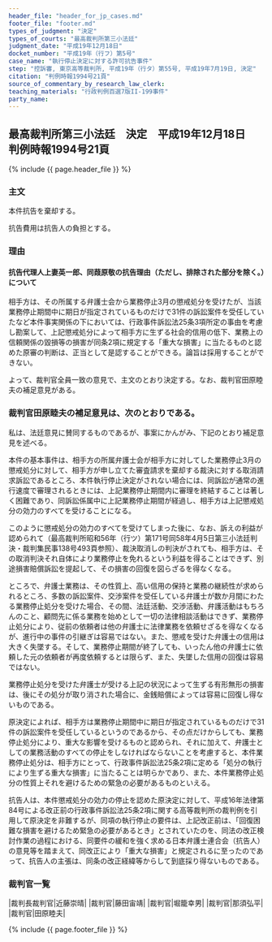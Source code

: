 ```yaml
---
header_file: "header_for_jp_cases.md"
footer_file: "footer.md"
types_of_judgment: "決定"
types_of_courts: "最高裁判所第三小法廷"
judgment_date: "平成19年12月18日"
docket_number: "平成19年（行フ）第5号"
case_name: "執行停止決定に対する許可抗告事件"
step: "控訴審, 東京高等裁判所, 平成19年（行タ）第55号, 平成19年7月19日, 決定"
citation: "判例時報1994号21頁"
source_of_commentary_by_research_law_clerk:
teaching_materials: "行政判例百選7版II-199事件"
party_name:
---
```


## 最高裁判所第三小法廷　決定　平成19年12月18日　判例時報1994号21頁

{% include {{ page.header_file }}  %}










### 主文



本件抗告を棄却する。

抗告費用は抗告人の負担とする。





### 理由



#### 抗告代理人上妻英一郎、同葭原敬の抗告理由（ただし、排除された部分を除く。）について

相手方は、その所属する弁護士会から業務停止3月の懲戒処分を受けたが、当該業務停止期間中に期日が指定されているものだけで31件の訴訟案件を受任していたなど本件事実関係の下においては、行政事件訴訟法25条3項所定の事由を考慮し勘案して、上記懲戒処分によって相手方に生ずる社会的信用の低下、業務上の信頼関係の毀損等の損害が同条2項に規定する「重大な損害」に当たるものと認めた原審の判断は、正当として是認することができる。論旨は採用することができない。

よって、裁判官全員一致の意見で、主文のとおり決定する。なお、裁判官田原睦夫の補足意見がある。

### 裁判官田原睦夫の補足意見は、次のとおりである。

私は、法廷意見に賛同するものであるが、事案にかんがみ、下記のとおり補足意見を述べる。

本件の基本事件は、相手方の所属弁護士会が相手方に対してした業務停止3月の懲戒処分に対して、相手方が申し立てた審査請求を棄却する裁決に対する取消請求訴訟であるところ、本件執行停止決定がされない場合には、同訴訟が通常の進行速度で審理されるときには、上記業務停止期間内に審理を終結することは著しく困難であり、同訴訟係属中に上記業務停止期間が経過し、相手方は上記懲戒処分の効力のすべてを受けることになる。

このように懲戒処分の効力のすべてを受けてしまった後に、なお、訴えの利益が認められて（最高裁判所昭和56年（行ツ）第171号同58年4月5日第三小法廷判決・裁判集民事138号493頁参照）、裁決取消しの判決がされても、相手方は、その取消判決それ自体により業務停止を免れるという利益を得ることはできず、別途損害賠償訴訟を提起して、その損害の回復を図らざるを得なくなる。

ところで、弁護士業務は、その性質上、高い信用の保持と業務の継続性が求められるところ、多数の訴訟案件、交渉案件を受任している弁護士が数か月間にわたる業務停止処分を受けた場合、その間、法廷活動、交渉活動、弁護活動はもちろんのこと、顧問先に係る業務を始めとして一切の法律相談活動はできず、業務停止処分により、従前の依頼者は他の弁護士に法律業務を依頼せざるを得なくなるが、進行中の事件の引継ぎは容易ではない。また、懲戒を受けた弁護士の信用は大きく失墜する。そして、業務停止期間が終了しても、いったん他の弁護士に依頼した元の依頼者が再度依頼するとは限らず、また、失墜した信用の回復は容易ではない。

業務停止処分を受けた弁護士が受ける上記の状況によって生ずる有形無形の損害は、後にその処分が取り消された場合に、金銭賠償によっては容易に回復し得ないものである。



原決定によれば、相手方は業務停止期間中に期日が指定されているものだけで31件の訴訟案件を受任しているというのであるから、その点だけからしても、業務停止処分により、重大な影響を受けるものと認められ、それに加えて、弁護士としての業務活動のすべての停止をしなければならないことを考慮すると、本件業務停止処分は、相手方にとって、行政事件訴訟法25条2項に定める「処分の執行により生ずる重大な損害」に当たることは明らかであり、また、本件業務停止処分の性質上それを避けるための緊急の必要があるものといえる。

抗告人は、本件懲戒処分の効力の停止を認めた原決定に対して、平成16年法律第84号による改正前の行政事件訴訟法25条2項に関する高等裁判所の裁判例を引用して原決定を非難するが、同項の執行停止の要件は、上記改正前は、「回復困難な損害を避けるため緊急の必要があるとき」とされていたのを、同法の改正検討作業の過程における、同要件の緩和を強く求める日本弁護士連合会（抗告人）の意見等を踏まえて、同改正により「重大な損害」と規定されるに至ったのであって、抗告人の主張は、同条の改正経緯等からして到底採り得ないものである。

### 裁判官一覧

|裁判長裁判官|近藤崇晴|
|裁判官|藤田宙靖|
|裁判官|堀籠幸男|
|裁判官|那須弘平|
|裁判官|田原睦夫|




{% include {{ page.footer_file }}  %}
